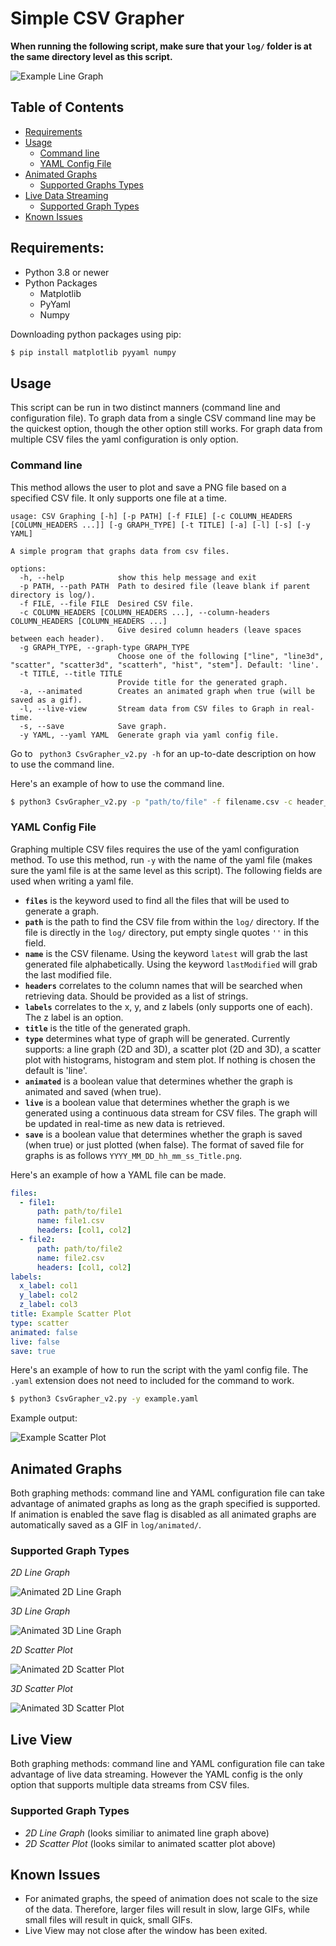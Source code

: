 # Simple CSV Grapher 
**When running the following script, make sure that your ```log/``` folder is at the same directory level as this script.**

![Example Line Graph](./examples/images/line.png)

## Table of Contents
- [Requirements](#requirements)
- [Usage](#usage)
    - [Command line](#command-line)
    - [YAML Config File](#yaml-config-file)
- [Animated Graphs](#animated-graphs)
    - [Supported Graphs Types](#supported-graph-types)
- [Live Data Streaming](#live-data-streaming)
    - [Supported Graph Types](#supported-graph-types-1)
- [Known Issues](#known-issues)

## Requirements:
 - Python 3.8 or newer
 - Python Packages
    - Matplotlib
    - PyYaml
    - Numpy

Downloading python packages using pip:
```bash
$ pip install matplotlib pyyaml numpy
```
## Usage
This script can be run in two distinct manners (command line and configuration file). To graph data from a single CSV command line may be the quickest option, though the other option still works. For graph data from multiple CSV files the yaml configuration is only option. 
### Command line
This method allows the user to plot and save a PNG file based on a specified CSV file. It only supports one file at a time. 
```
usage: CSV Graphing [-h] [-p PATH] [-f FILE] [-c COLUMN_HEADERS [COLUMN_HEADERS ...]] [-g GRAPH_TYPE] [-t TITLE] [-a] [-l] [-s] [-y YAML]

A simple program that graphs data from csv files.

options:
  -h, --help            show this help message and exit
  -p PATH, --path PATH  Path to desired file (leave blank if parent directory is log/).
  -f FILE, --file FILE  Desired CSV file.
  -c COLUMN_HEADERS [COLUMN_HEADERS ...], --column-headers COLUMN_HEADERS [COLUMN_HEADERS ...]
                        Give desired column headers (leave spaces between each header).
  -g GRAPH_TYPE, --graph-type GRAPH_TYPE
                        Choose one of the following ["line", "line3d", "scatter", "scatter3d", "scatterh", "hist", "stem"]. Default: 'line'.
  -t TITLE, --title TITLE
                        Provide title for the generated graph.
  -a, --animated        Creates an animated graph when true (will be saved as a gif).
  -l, --live-view       Stream data from CSV files to Graph in real-time.
  -s, --save            Save graph.
  -y YAML, --yaml YAML  Generate graph via yaml config file.
```
Go to ``` python3 CsvGrapher_v2.py -h``` for an up-to-date description on how to use the command line. 

Here's an example of how to use the command line.
```bash
$ python3 CsvGrapher_v2.py -p "path/to/file" -f filename.csv -c header_1 header_2 -g "line" -t "Example Line Graph" -s
```
### YAML Config File
Graphing multiple CSV files requires the use of the yaml configuration method. To use this method, run ```-y``` with the name of the yaml file (makes sure the yaml file is at the same level as this script). The following fields are used when writing a yaml file.
- **```files```** is the keyword used to find all the files that will be used to generate a graph. 
- **```path```** is the path to find the CSV file from within the ```log/``` directory. If the file is directly in the ```log/``` directory, put empty single quotes ```''``` in this field.
- **```name```** is the CSV filename. Using the keyword ```latest``` will grab the last generated file alphabetically. Using the keyword ```lastModified``` will grab the last modified file. 
- **```headers```** correlates to the column names that will be searched when retrieving data. Should be provided as a list of strings. 
- **```labels```** correlates to the x, y, and z labels (only supports one of each). The z label is an option. 
- **```title```** is the title of the generated graph. 
- **```type```** determines what type of graph will be generated. Currently supports: a line graph (2D and 3D), a scatter plot (2D and 3D), a scatter plot with histograms, histogram and stem plot. If nothing is chosen the default is 'line'.
- **```animated```** is a boolean value that determines whether the graph is animated and saved (when true).
- **```live```** is a boolean value that determines whether the graph is we generated using a continuous data stream for CSV files. The graph will be updated in real-time as new data is retrieved.
- **```save```** is a boolean value that determines whether the graph is saved (when true) or just plotted (when false). The format of saved file for graphs is as follows ```YYYY_MM_DD_hh_mm_ss_Title.png```.

Here's an example of how a YAML file can be made.
```yaml
files:
  - file1:
      path: path/to/file1
      name: file1.csv
      headers: [col1, col2]
  - file2:
      path: path/to/file2
      name: file2.csv
      headers: [col1, col2]
labels:
  x_label: col1
  y_label: col2
  z_label: col3
title: Example Scatter Plot
type: scatter
animated: false
live: false
save: true
```

Here's an example of how to run the script with the yaml config file. The ```.yaml``` extension does not need to included for the command to work.
```bash
$ python3 CsvGrapher_v2.py -y example.yaml
```  

Example output:

![Example Scatter Plot](./examples/images/scatter.png)

## Animated Graphs
Both graphing methods: command line and YAML configuration file can take advantage of animated graphs as long as the graph specified is supported. If animation is enabled the save flag is disabled as all animated graphs are automatically saved as a GIF in ```log/animated/```. 

### Supported Graph Types
*2D Line Graph*

![Animated 2D Line Graph](./examples/images/animated_line.gif)

*3D Line Graph*

![Animated 3D Line Graph](./examples/images/animated_line3d.gif)

*2D Scatter Plot*

![Animated 2D Scatter Plot](./examples/images/animated_scatter.gif)

*3D Scatter Plot*

![Animated 3D Scatter Plot](./examples/images/animated_scatter3d.gif)

## Live View
Both graphing methods: command line and YAML configuration file can take advantage of live data streaming. However the YAML config is the only option that supports multiple data streams from CSV files. 

### Supported Graph Types
- *2D Line Graph* (looks similiar to animated line graph above)
- *2D Scatter Plot* (looks similar to animated scatter plot above)

## Known Issues
- For animated graphs, the speed of animation does not scale to the size of the data. Therefore, larger files will result in slow, large GIFs, while small files will result in quick, small GIFs.
- Live View may not close after the window has been exited.